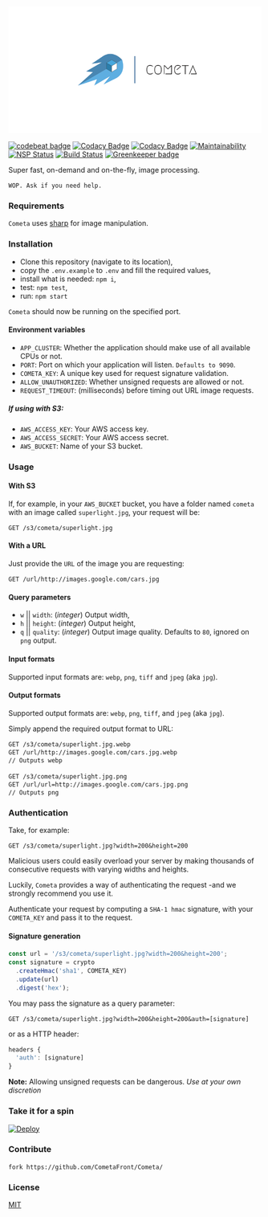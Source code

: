 <p align="center">
  <img src="https://raw.githubusercontent.com/CometaFront/Assets/master/Images/Cover.png" alt="Cometa" />
</p>

[![codebeat badge](https://codebeat.co/badges/f6086240-7e21-4dad-930b-51384ac1f69a)](https://codebeat.co/projects/github-com-cometafront-cometa-master)
[![Codacy Badge](https://api.codacy.com/project/badge/Grade/9813c362ec754cceb759888d891f3bf6)](https://www.codacy.com/app/CometaFront/Cometa?utm_source=github.com&amp;utm_medium=referral&amp;utm_content=CometaFront/Cometa&amp;utm_campaign=Badge_Grade)
[![Codacy Badge](https://api.codacy.com/project/badge/Coverage/9813c362ec754cceb759888d891f3bf6)](https://www.codacy.com/app/CometaFront/Cometa?utm_source=github.com&utm_medium=referral&utm_content=CometaFront/Cometa&utm_campaign=Badge_Coverage)
[![Maintainability](https://api.codeclimate.com/v1/badges/de955dab2112431e84ba/maintainability)](https://codeclimate.com/github/CometaFront/Cometa/maintainability)
[![NSP Status](https://nodesecurity.io/orgs/cometa/projects/55b14b29-b6f7-4b99-be1a-39afc5c9ca05/badge)](https://nodesecurity.io/orgs/cometa/projects/55b14b29-b6f7-4b99-be1a-39afc5c9ca05)
[![Build Status](https://travis-ci.org/CometaFront/Cometa.svg?branch=master)](https://travis-ci.org/CometaFront/Cometa)
[![Greenkeeper badge](https://badges.greenkeeper.io/CometaFront/Cometa.svg)](https://greenkeeper.io/)


Super fast, on-demand and on-the-fly, image processing.

```
WOP. Ask if you need help.
```


### Requirements

`Cometa` uses [sharp](https://github.com/lovell/sharp) for image manipulation.<br />


### Installation

- Clone this repository (navigate to its location),
- copy the `.env.example` to `.env` and fill the required values,
- install what is needed: `npm i`,
- test: `npm test`,
- run: `npm start`

`Cometa` should now be running on the specified port.


#### Environment variables

- `APP_CLUSTER`: Whether the application should make use of all available CPUs or not.
- `PORT`: Port on which your application will listen. `Defaults to 9090`.
- `COMETA_KEY`: A unique key used for request signature validation.
- `ALLOW_UNAUTHORIZED`: Whether unsigned requests are allowed or not.
- `REQUEST_TIMEOUT`: (milliseconds) before timing out URL image requests.

##### If using with S3:
- `AWS_ACCESS_KEY`: Your AWS access key.
- `AWS_ACCESS_SECRET`: Your AWS access secret.
- `AWS_BUCKET`: Name of your S3 bucket.


### Usage
#### With S3

If, for example, in your `AWS_BUCKET` bucket, you have a folder named `cometa` with an image called `superlight.jpg`, your request will be:

```
GET /s3/cometa/superlight.jpg
```

#### With a URL

Just provide the `URL` of the image you are requesting:

```
GET /url/http://images.google.com/cars.jpg
```

#### Query parameters

- `w` || `width`: (*integer*) Output width,
- `h` || `height`: (*integer*) Output height,
- `q` || `quality`: (*integer*) Output image quality. Defaults to `80`, ignored on `png` output.


#### Input formats

Supported input formats are: `webp`, `png`, `tiff` and `jpeg` (aka `jpg`).


#### Output formats

Supported output formats are: `webp`, `png`, `tiff`, and `jpeg` (aka `jpg`).

Simply append the required output format to URL:

```
GET /s3/cometa/superlight.jpg.webp
GET /url/http://images.google.com/cars.jpg.webp
// Outputs webp

GET /s3/cometa/superlight.jpg.png
GET /url/url=http://images.google.com/cars.jpg.png
// Outputs png
```


### Authentication

Take, for example:

```
GET /s3/cometa/superlight.jpg?width=200&height=200
```

Malicious users could easily overload your server by making thousands of consecutive requests with varying widths and heights.

Luckily, `Cometa` provides a way of authenticating the request -and we strongly recommend you use it.

Authenticate your request by computing a `SHA-1 hmac` signature, with your `COMETA_KEY` and pass it to the request.


#### Signature generation

```js
const url = '/s3/cometa/superlight.jpg?width=200&height=200';
const signature = crypto
  .createHmac('sha1', COMETA_KEY)
  .update(url)
  .digest('hex');
```

You may pass the signature as a query parameter:

```
GET /s3/cometa/superlight.jpg?width=200&height=200&auth=[signature]
```

or as a HTTP header:
```js
headers {
  'auth': [signature]
}
```

**Note:** Allowing unsigned requests can be dangerous. *Use at your own discretion*


### Take it for a spin
[![Deploy](https://www.herokucdn.com/deploy/button.svg)](https://heroku.com/deploy)


### Contribute
```
fork https://github.com/CometaFront/Cometa/
```


### License

[MIT](https://github.com/CometaFront/Cometa/blob/master/LICENSE)


